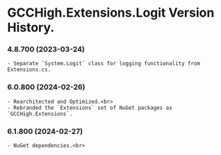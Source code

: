 ﻿# GCCHigh.Extensions.Logit Version History.

### **4.8.700 (2023-03-24)**<br>
	- Separate `System.Logit` class for logging functionality from Extensions.cs.

### **6.0.800 (2024-02-26)**<br>
	- Rearchitected and Optimized.<br>
	- Rebranded the `Extensions` set of NuGet packages as `GCCHigh.Extensions`.

### **6.1.800 (2024-02-27)**<br>
	- NuGet dependencies.<br>
